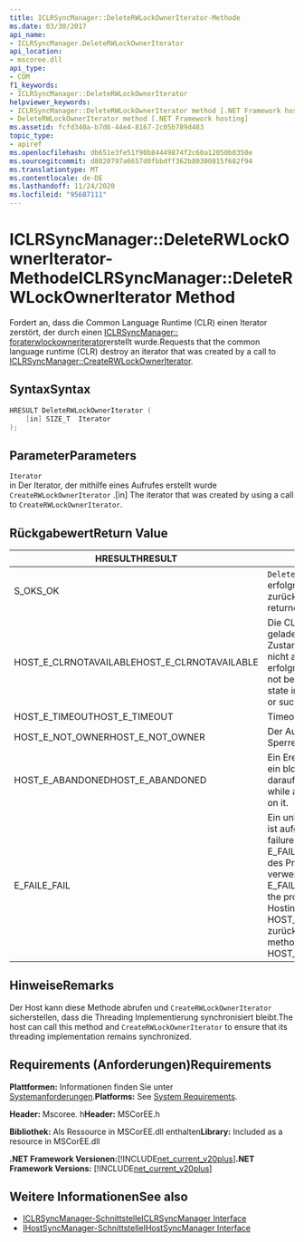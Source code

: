 ```yaml
---
title: ICLRSyncManager::DeleteRWLockOwnerIterator-Methode
ms.date: 03/30/2017
api_name:
- ICLRSyncManager.DeleteRWLockOwnerIterator
api_location:
- mscoree.dll
api_type:
- COM
f1_keywords:
- ICLRSyncManager::DeleteRWLockOwnerIterator
helpviewer_keywords:
- ICLRSyncManager::DeleteRWLockOwnerIterator method [.NET Framework hosting]
- DeleteRWLockOwnerIterator method [.NET Framework hosting]
ms.assetid: fcfd340a-b7d6-44e4-8167-2c05b789d483
topic_type:
- apiref
ms.openlocfilehash: db651e3fe51f90b84449874f2c60a12050b0350e
ms.sourcegitcommit: d8020797a6657d0fbbdff362b80300815f682f94
ms.translationtype: MT
ms.contentlocale: de-DE
ms.lasthandoff: 11/24/2020
ms.locfileid: "95687111"
---
```

# <a name="iclrsyncmanagerdeleterwlockowneriterator-method"></a><span data-ttu-id="07d96-102">ICLRSyncManager::DeleteRWLockOwnerIterator-Methode</span><span class="sxs-lookup"><span data-stu-id="07d96-102">ICLRSyncManager::DeleteRWLockOwnerIterator Method</span></span>

<span data-ttu-id="07d96-103">Fordert an, dass die Common Language Runtime (CLR) einen Iterator zerstört, der durch einen [ICLRSyncManager:: foraterwlockowneriterator](iclrsyncmanager-createrwlockowneriterator-method.md)erstellt wurde.</span><span class="sxs-lookup"><span data-stu-id="07d96-103">Requests that the common language runtime (CLR) destroy an iterator that was created by a call to [ICLRSyncManager::CreateRWLockOwnerIterator](iclrsyncmanager-createrwlockowneriterator-method.md).</span></span>  
  
## <a name="syntax"></a><span data-ttu-id="07d96-104">Syntax</span><span class="sxs-lookup"><span data-stu-id="07d96-104">Syntax</span></span>  
  
```cpp  
HRESULT DeleteRWLockOwnerIterator (  
    [in] SIZE_T  Iterator  
);  
```  
  
## <a name="parameters"></a><span data-ttu-id="07d96-105">Parameter</span><span class="sxs-lookup"><span data-stu-id="07d96-105">Parameters</span></span>  

 `Iterator`  
 <span data-ttu-id="07d96-106">in Der Iterator, der mithilfe eines Aufrufes erstellt wurde `CreateRWLockOwnerIterator` .</span><span class="sxs-lookup"><span data-stu-id="07d96-106">[in] The iterator that was created by using a call to `CreateRWLockOwnerIterator`.</span></span>  
  
## <a name="return-value"></a><span data-ttu-id="07d96-107">Rückgabewert</span><span class="sxs-lookup"><span data-stu-id="07d96-107">Return Value</span></span>  
  
|<span data-ttu-id="07d96-108">HRESULT</span><span class="sxs-lookup"><span data-stu-id="07d96-108">HRESULT</span></span>|<span data-ttu-id="07d96-109">BESCHREIBUNG</span><span class="sxs-lookup"><span data-stu-id="07d96-109">Description</span></span>|  
|-------------|-----------------|  
|<span data-ttu-id="07d96-110">S_OK</span><span class="sxs-lookup"><span data-stu-id="07d96-110">S_OK</span></span>|<span data-ttu-id="07d96-111">`DeleteRWLockOwnerIterator` wurde erfolgreich zurückgegeben.</span><span class="sxs-lookup"><span data-stu-id="07d96-111">`DeleteRWLockOwnerIterator` returned successfully.</span></span>|  
|<span data-ttu-id="07d96-112">HOST_E_CLRNOTAVAILABLE</span><span class="sxs-lookup"><span data-stu-id="07d96-112">HOST_E_CLRNOTAVAILABLE</span></span>|<span data-ttu-id="07d96-113">Die CLR wurde nicht in einen Prozess geladen, oder Sie befindet sich in einem Zustand, in dem Sie verwalteten Code nicht ausführen oder den-Befehl erfolgreich verarbeiten kann.</span><span class="sxs-lookup"><span data-stu-id="07d96-113">The CLR has not been loaded into a process, or is in a state in which it cannot run managed code or successfully process the call.</span></span>|  
|<span data-ttu-id="07d96-114">HOST_E_TIMEOUT</span><span class="sxs-lookup"><span data-stu-id="07d96-114">HOST_E_TIMEOUT</span></span>|<span data-ttu-id="07d96-115">Timeout des Aufrufes.</span><span class="sxs-lookup"><span data-stu-id="07d96-115">The call timed out.</span></span>|  
|<span data-ttu-id="07d96-116">HOST_E_NOT_OWNER</span><span class="sxs-lookup"><span data-stu-id="07d96-116">HOST_E_NOT_OWNER</span></span>|<span data-ttu-id="07d96-117">Der Aufrufer ist nicht Besitzer der Sperre.</span><span class="sxs-lookup"><span data-stu-id="07d96-117">The caller does not own the lock.</span></span>|  
|<span data-ttu-id="07d96-118">HOST_E_ABANDONED</span><span class="sxs-lookup"><span data-stu-id="07d96-118">HOST_E_ABANDONED</span></span>|<span data-ttu-id="07d96-119">Ein Ereignis wurde abgebrochen, während ein blockierter Thread oder eine Fiber darauf wartete.</span><span class="sxs-lookup"><span data-stu-id="07d96-119">An event was canceled while a blocked thread or fiber was waiting on it.</span></span>|  
|<span data-ttu-id="07d96-120">E_FAIL</span><span class="sxs-lookup"><span data-stu-id="07d96-120">E_FAIL</span></span>|<span data-ttu-id="07d96-121">Ein unbekannter schwerwiegender Fehler ist aufgetreten.</span><span class="sxs-lookup"><span data-stu-id="07d96-121">An unknown catastrophic failure occurred.</span></span> <span data-ttu-id="07d96-122">Wenn eine Methode E_FAIL zurückgibt, ist die CLR innerhalb des Prozesses nicht mehr verwendbar.</span><span class="sxs-lookup"><span data-stu-id="07d96-122">When a method returns E_FAIL, the CLR is no longer usable within the process.</span></span> <span data-ttu-id="07d96-123">Nachfolgende Aufrufe von Hostingmethoden geben HOST_E_CLRNOTAVAILABLE zurück.</span><span class="sxs-lookup"><span data-stu-id="07d96-123">Subsequent calls to hosting methods return HOST_E_CLRNOTAVAILABLE.</span></span>|  
  
## <a name="remarks"></a><span data-ttu-id="07d96-124">Hinweise</span><span class="sxs-lookup"><span data-stu-id="07d96-124">Remarks</span></span>  

 <span data-ttu-id="07d96-125">Der Host kann diese Methode abrufen und `CreateRWLockOwnerIterator` sicherstellen, dass die Threading Implementierung synchronisiert bleibt.</span><span class="sxs-lookup"><span data-stu-id="07d96-125">The host can call this method and `CreateRWLockOwnerIterator` to ensure that its threading implementation remains synchronized.</span></span>  
  
## <a name="requirements"></a><span data-ttu-id="07d96-126">Requirements (Anforderungen)</span><span class="sxs-lookup"><span data-stu-id="07d96-126">Requirements</span></span>  

 <span data-ttu-id="07d96-127">**Plattformen:** Informationen finden Sie unter [Systemanforderungen](../../get-started/system-requirements.md).</span><span class="sxs-lookup"><span data-stu-id="07d96-127">**Platforms:** See [System Requirements](../../get-started/system-requirements.md).</span></span>  
  
 <span data-ttu-id="07d96-128">**Header:** Mscoree. h</span><span class="sxs-lookup"><span data-stu-id="07d96-128">**Header:** MSCorEE.h</span></span>  
  
 <span data-ttu-id="07d96-129">**Bibliothek:** Als Ressource in MSCorEE.dll enthalten</span><span class="sxs-lookup"><span data-stu-id="07d96-129">**Library:** Included as a resource in MSCorEE.dll</span></span>  
  
 <span data-ttu-id="07d96-130">**.NET Framework Versionen:**[!INCLUDE[net_current_v20plus](../../../../includes/net-current-v20plus-md.md)]</span><span class="sxs-lookup"><span data-stu-id="07d96-130">**.NET Framework Versions:** [!INCLUDE[net_current_v20plus](../../../../includes/net-current-v20plus-md.md)]</span></span>  
  
## <a name="see-also"></a><span data-ttu-id="07d96-131">Weitere Informationen</span><span class="sxs-lookup"><span data-stu-id="07d96-131">See also</span></span>

- [<span data-ttu-id="07d96-132">ICLRSyncManager-Schnittstelle</span><span class="sxs-lookup"><span data-stu-id="07d96-132">ICLRSyncManager Interface</span></span>](iclrsyncmanager-interface.md)
- [<span data-ttu-id="07d96-133">IHostSyncManager-Schnittstelle</span><span class="sxs-lookup"><span data-stu-id="07d96-133">IHostSyncManager Interface</span></span>](ihostsyncmanager-interface.md)
